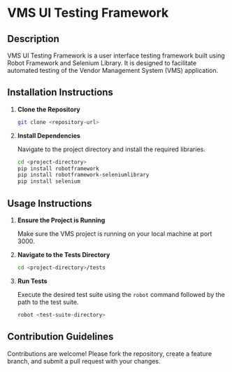 # VMS UI Testing Framework

## Description

VMS UI Testing Framework is a user interface testing framework built using Robot Framework and Selenium Library. It is designed to facilitate automated testing of the Vendor Management System (VMS) application.

## Installation Instructions

1. **Clone the Repository**

   ```bash
   git clone <repository-url>
   ```

2. **Install Dependencies**

   Navigate to the project directory and install the required libraries.

   ```bash
   cd <project-directory>
   pip install robotframework
   pip install robotframework-seleniumlibrary
   pip install selenium
   ```

## Usage Instructions

1. **Ensure the Project is Running**

   Make sure the VMS project is running on your local machine at port 3000.

2. **Navigate to the Tests Directory**

   ```bash
   cd <project-directory>/tests
   ```

3. **Run Tests**

   Execute the desired test suite using the `robot` command followed by the path to the test suite.

   ```bash
   robot <test-suite-directory>
   ```

## Contribution Guidelines

Contributions are welcome! Please fork the repository, create a feature branch, and submit a pull request with your changes.

